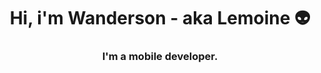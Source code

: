 <h1 align="center">Hi, i'm Wanderson - aka Lemoine 👽</h1>
<h3 align="center">I'm a mobile developer.</h3>


